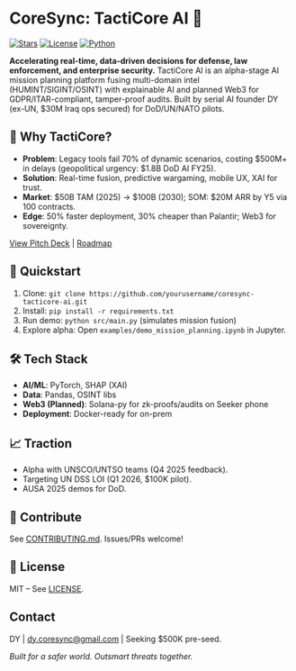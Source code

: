 # CoreSync: TactiCore AI 🚀

[![Stars](https://img.shields.io/github/stars/yourusername/coresync-tacticore-ai)](https://github.com/yourusername/coresync-tacticore-ai)
[![License](https://img.shields.io/github/license/yourusername/coresync-tacticore-ai)](LICENSE)
[![Python](https://img.shields.io/badge/Python-3.10%2B-blue)](https://www.python.org/)

**Accelerating real-time, data-driven decisions for defense, law enforcement, and enterprise security.** TactiCore AI is an alpha-stage AI mission planning platform fusing multi-domain intel (HUMINT/SIGINT/OSINT) with explainable AI and planned Web3 for GDPR/ITAR-compliant, tamper-proof audits. Built by serial AI founder DY (ex-UN, $30M Iraq ops secured) for DoD/UN/NATO pilots.

## 🌟 Why TactiCore?
- **Problem**: Legacy tools fail 70% of dynamic scenarios, costing $500M+ in delays (geopolitical urgency: $1.8B DoD AI FY25).
- **Solution**: Real-time fusion, predictive wargaming, mobile UX, XAI for trust.
- **Market**: $50B TAM (2025) → $100B (2030); SOM: $20M ARR by Y5 via 100 contracts.
- **Edge**: 50% faster deployment, 30% cheaper than Palantir; Web3 for sovereignty.

[View Pitch Deck](docs/pitch-deck/CoreSync_AI-Powered_Mission_Planning.pdf) | [Roadmap](docs/roadmap.md)

## 🚀 Quickstart
1. Clone: `git clone https://github.com/yourusername/coresync-tacticore-ai.git`
2. Install: `pip install -r requirements.txt`
3. Run demo: `python src/main.py` (simulates mission fusion)
4. Explore alpha: Open `examples/demo_mission_planning.ipynb` in Jupyter.

## 🛠 Tech Stack
- **AI/ML**: PyTorch, SHAP (XAI)
- **Data**: Pandas, OSINT libs
- **Web3 (Planned)**: Solana-py for zk-proofs/audits on Seeker phone
- **Deployment**: Docker-ready for on-prem

## 📈 Traction
- Alpha with UNSCO/UNTSO teams (Q4 2025 feedback).
- Targeting UN DSS LOI (Q1 2026, $100K pilot).
- AUSA 2025 demos for DoD.

## 🤝 Contribute
See [CONTRIBUTING.md](CONTRIBUTING.md). Issues/PRs welcome!

## 📄 License
MIT – See [LICENSE](LICENSE).

## Contact
DY | dy.coresync@gmail.com | Seeking $500K pre-seed.

*Built for a safer world. Outsmart threats together.*
